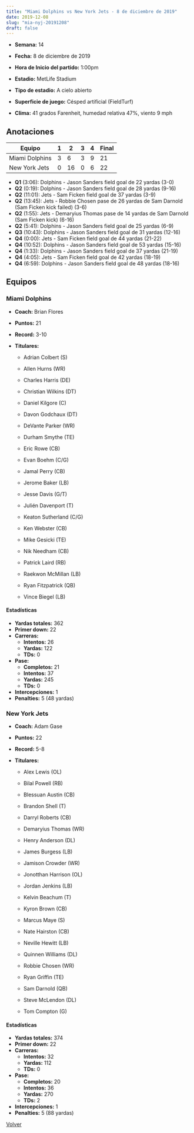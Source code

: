 ```yaml
---
title: "Miami Dolphins vs New York Jets - 8 de diciembre de 2019"
date: 2019-12-08
slug: "mia-nyj-20191208"
draft: false
---
```


* **Semana:** 14
* **Fecha:** 8 de diciembre de 2019

* **Hora de Inicio del partido:** 1:00pm
* **Estadio:** MetLife Stadium
* **Tipo de estadio:** A cielo abierto
* **Superficie de juego:** Césped artificial (FieldTurf)
* **Clima:** 41 grados Farenheit, humedad relativa 47%, viento 9 mph





## Anotaciones
| Equipo | 1 | 2 | 3 | 4 | Final |
|--------|---|---|---|---|-------|
| Miami Dolphins  | 3 | 6 | 3 | 9  | 21 |
| New York Jets  | 0 | 16 | 0 | 6  | 22 |
* **Q1** (3:06): Dolphins - Jason Sanders field goal de 22 yardas (3-0)
* **Q2** (0:19): Dolphins - Jason Sanders field goal de 28 yardas (9-16)
* **Q2** (11:01): Jets - Sam Ficken field goal de 37 yardas (3-9)
* **Q2** (13:45): Jets - Robbie Chosen pase de 26 yardas de Sam Darnold (Sam Ficken kick failed) (3-6)
* **Q2** (1:55): Jets - Demaryius Thomas pase de 14 yardas de Sam Darnold (Sam Ficken kick) (6-16)
* **Q2** (5:41): Dolphins - Jason Sanders field goal de 25 yardas (6-9)
* **Q3** (10:43): Dolphins - Jason Sanders field goal de 31 yardas (12-16)
* **Q4** (0:00): Jets - Sam Ficken field goal de 44 yardas (21-22)
* **Q4** (10:52): Dolphins - Jason Sanders field goal de 53 yardas (15-16)
* **Q4** (1:33): Dolphins - Jason Sanders field goal de 37 yardas (21-19)
* **Q4** (4:05): Jets - Sam Ficken field goal de 42 yardas (18-19)
* **Q4** (6:59): Dolphins - Jason Sanders field goal de 48 yardas (18-16)


## Equipos


### Miami Dolphins
* **Coach:** Brian Flores
* **Puntos:** 21
* **Record:** 3-10
* **Titulares:** 

  * Adrian Colbert (S) 

  * Allen Hurns (WR) 

  * Charles Harris (DE) 

  * Christian Wilkins (DT) 

  * Daniel Kilgore (C) 

  * Davon Godchaux (DT) 

  * DeVante Parker (WR) 

  * Durham Smythe (TE) 

  * Eric Rowe (CB) 

  * Evan Boehm (C/G) 

  * Jamal Perry (CB) 

  * Jerome Baker (LB) 

  * Jesse Davis (G/T) 

  * Julién Davenport (T) 

  * Keaton Sutherland (C/G) 

  * Ken Webster (CB) 

  * Mike Gesicki (TE) 

  * Nik Needham (CB) 

  * Patrick Laird (RB) 

  * Raekwon McMillan (LB) 

  * Ryan Fitzpatrick (QB) 

  * Vince Biegel (LB) 

#### Estadísticas
* **Yardas totales:** 362
* **Primer down:** 22
* **Carreras:**
  * **Intentos:** 26
  * **Yardas:** 122
  * **TDs:** 0
* **Pase:**
  * **Completos:** 21
  * **Intentos:** 37
  * **Yardas:** 245
  * **TDs:** 0
* **Intercepciones:** 1
* **Penalties:** 5 (48 yardas)

### New York Jets
* **Coach:** Adam Gase
* **Puntos:** 22
* **Record:** 5-8
* **Titulares:** 

  * Alex Lewis (OL) 

  * Bilal Powell (RB) 

  * Blessuan Austin (CB) 

  * Brandon Shell (T) 

  * Darryl Roberts (CB) 

  * Demaryius Thomas (WR) 

  * Henry Anderson (DL) 

  * James Burgess (LB) 

  * Jamison Crowder (WR) 

  * Jonotthan Harrison (OL) 

  * Jordan Jenkins (LB) 

  * Kelvin Beachum (T) 

  * Kyron Brown (CB) 

  * Marcus Maye (S) 

  * Nate Hairston (CB) 

  * Neville Hewitt (LB) 

  * Quinnen Williams (DL) 

  * Robbie Chosen (WR) 

  * Ryan Griffin (TE) 

  * Sam Darnold (QB) 

  * Steve McLendon (DL) 

  * Tom Compton (G) 

#### Estadísticas
* **Yardas totales:** 374
* **Primer down:** 22
* **Carreras:**
  * **Intentos:** 32
  * **Yardas:** 112
  * **TDs:** 0
* **Pase:**
  * **Completos:** 20
  * **Intentos:** 36
  * **Yardas:** 270
  * **TDs:** 2
* **Intercepciones:** 1
* **Penalties:** 5 (88 yardas)


[Volver](/historia/2019)
